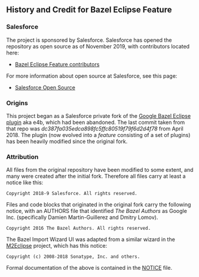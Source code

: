 ## History and Credit for Bazel Eclipse Feature

### Salesforce

The project is sponsored by Salesforce.
Salesforce has opened the repository as open source as of November 2019, with contributors located here:

- [Bazel Eclipse Feature contributors](https://github.com/salesforce/bazel-eclipse/settings/collaboration)

For more information about open source at Salesforce, see this page:

- [Salesforce Open Source](https://opensource.salesforce.com/)

### Origins

This project began as a Salesforce private fork of the [Google Bazel Eclipse plugin](https://github.com/bazelbuild/eclipse) aka e4b,
  which had been abandoned.
The last commit taken from that repo was *dc387fa035edca898fc5ffc80519f79f6d2d4f78* from April 2018.
The plugin (now evolved into a *feature* consisting of a set of plugins) has been heavily modified since the original fork.

### Attribution

All files from the original repository have been modified to some extent, and many were created after the initial fork.
Therefore all files carry at least a notice like this:
```
Copyright 2018-9 Salesforce. All rights reserved.
```

Files and code blocks that originated in the original fork carry the following notice, with an AUTHORS file that
  identified *The Bazel Authors* as Google Inc.
  (specifically Damien Martin-Guillerez and Dmitry Lomov).
```
Copyright 2016 The Bazel Authors. All rights reserved.
```

The Bazel Import Wizard UI was adapted from a similar wizard in the [M2Eclipse](https://www.eclipse.org/m2e/) project,
  which has this notice:
```
Copyright (c) 2008-2018 Sonatype, Inc. and others.
```

Formal documentation of the above is contained in the [NOTICE](../NOTICE) file.
